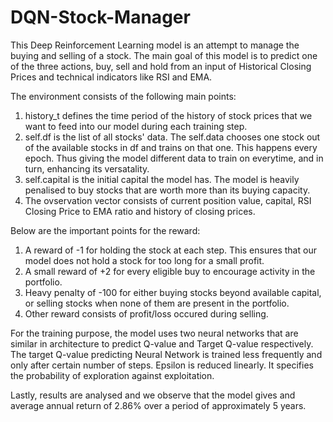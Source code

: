 # DQN-Stock-Manager

This Deep Reinforcement Learning model is an attempt to manage the buying and selling of a stock. The main goal of this model is to predict one of the three actions, buy, sell and hold from an input of Historical Closing Prices and technical indicators like RSI and EMA.

The environment consists of the following main points:
1. history_t defines the time period of the history of stock prices that we want to feed into our model during each training step.
2. self.df is the list of all stocks' data. The self.data chooses one stock out of the available stocks in df and trains on that one. This happens every epoch. Thus giving the model different data to train on everytime, and in turn, enhancing its versatality.
3. self.capital is the initial capital the model has. The model is heavily penalised to buy stocks that are worth more than its buying capacity.
4. The ovservation vector consists of current position value, capital, RSI Closing Price to EMA ratio and history of closing prices.


Below are the important points for the reward:
1. A reward of -1 for holding the stock at each step. This ensures that our model does not hold a stock for too long for a small profit.
2. A small reward of +2 for every eligible buy to encourage activity in the portfolio.
3. Heavy penalty of -100 for either buying stocks beyond available capital, or selling stocks when none of them are present in the portfolio.
4. Other reward consists of profit/loss occured during selling.

For the training purpose, the model uses two neural networks that are similar in architecture to predict Q-value and Target Q-value respectively. The target Q-value predicting Neural Network is trained less frequently and only after certain number of steps. 
Epsilon is reduced linearly. It specifies the probability of exploration against exploitation.

Lastly, results are analysed and we observe that the model gives and average annual return of 2.86% over a period of approximately 5 years.
